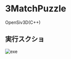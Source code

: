 # 3MatchPuzzle

OpenSiv3D(C++)

## 実行スクショ
![exe](https://raw.githubusercontent.com/little-john/3MatchPuzzle/3match.gif)